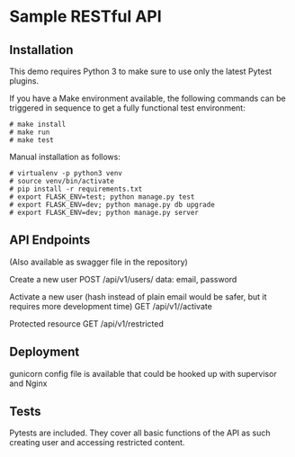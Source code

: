 Sample RESTful API
==================

Installation
------------

This demo requires Python 3 to make sure to use only the latest Pytest plugins.


If you have a Make environment available, the following commands can be triggered in sequence to get a fully functional test environment:

	# make install
	# make run
	# make test

Manual installation as follows:

	# virtualenv -p python3 venv
	# source venv/bin/activate
	# pip install -r requirements.txt
	# export FLASK_ENV=test; python manage.py test
	# export FLASK_ENV=dev; python manage.py db upgrade
	# export FLASK_ENV=dev; python manage.py server


API Endpoints
-------------

(Also available as swagger file in the repository)

Create a new user
POST /api/v1/users/
data: email, password

Activate a new user (hash instead of plain email would be safer, but it requires more development time)
GET /api/v1/<email>/activate

Protected resource
GET /api/v1/restricted


Deployment
----------

gunicorn config file is available that could be hooked up with supervisor and Nginx


Tests
-----

Pytests are included. They cover all basic functions of the API as such creating user and accessing restricted content.